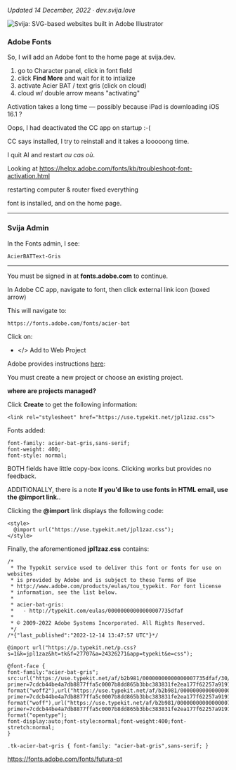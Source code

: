 [logo]: http://files.svija.love/github/readme-logo.png "Svija: SVG-based websites built in Adobe Illustrator"

*Updated  14 December, 2022 · dev.svija.love*

![Svija: SVG-based websites built in Adobe Illustrator][logo]

### Adobe Fonts

So, I will add an Adobe font to the home page at svija.dev.

1. go to Character panel, click in font field
2. click **Find More** and wait for it to intialize
3. activate Acier BAT / text gris (click on cloud)
4. cloud w/ double arrow means "activating"

Activation takes a long time — possibly because iPad is downloading iOS 16.1 ?

Oops, I had deactivated the CC app on startup :-(

CC says installed, I try to reinstall and it takes a looooong time.

I quit AI and restart *au cas où*.

Looking at https://helpx.adobe.com/fonts/kb/troubleshoot-font-activation.html

restarting computer & router fixed everything

font is installed, and on the home page.

---
### Svija Admin

In the Fonts admin, I see:

    AcierBATText-Gris

---

You must be signed in at **fonts.adobe.com** to continue.

In Adobe CC app, navigate to font, then click external link icon (boxed arrow)

This will navigate to:

    https://fonts.adobe.com/fonts/acier-bat

Click on:

- \</> Add to Web Project

Adobe provides instructions [here](https://helpx.adobe.com/fonts/using/add-fonts-website.html):

You must create a new project or choose an existing project.

**where are projects managed?**

Click **Create** to get the following information:

    <link rel="stylesheet" href="https://use.typekit.net/jpl1zaz.css">

Fonts added:
```
font-family: acier-bat-gris,sans-serif;
font-weight: 400;
font-style: normal;
```
BOTH fields have little copy-box icons. Clicking works but provides no feedback.

ADDITIONALLY, there is a note **If you'd like to use fonts in HTML email, use the @import link.**.

Clicking the **@import** link displays the following code:
```
<style>
  @import url("https://use.typekit.net/jpl1zaz.css");
</style>
```
Finally, the aforementioned **jpl1zaz.css** contains:
```
/*
 * The Typekit service used to deliver this font or fonts for use on websites
 * is provided by Adobe and is subject to these Terms of Use
 * http://www.adobe.com/products/eulas/tou_typekit. For font license
 * information, see the list below.
 *
 * acier-bat-gris:
 *   - http://typekit.com/eulas/00000000000000007735dfaf
 *
 * © 2009-2022 Adobe Systems Incorporated. All Rights Reserved.
 */
/*{"last_published":"2022-12-14 13:47:57 UTC"}*/

@import url("https://p.typekit.net/p.css?s=1&k=jpl1zaz&ht=tk&f=27707&a=24326271&app=typekit&e=css");

@font-face {
font-family:"acier-bat-gris";
src:url("https://use.typekit.net/af/b2b981/00000000000000007735dfaf/30/l?primer=7cdcb44be4a7db8877ffa5c0007b8dd865b3bbc383831fe2ea177f62257a9191&fvd=n4&v=3") format("woff2"),url("https://use.typekit.net/af/b2b981/00000000000000007735dfaf/30/d?primer=7cdcb44be4a7db8877ffa5c0007b8dd865b3bbc383831fe2ea177f62257a9191&fvd=n4&v=3") format("woff"),url("https://use.typekit.net/af/b2b981/00000000000000007735dfaf/30/a?primer=7cdcb44be4a7db8877ffa5c0007b8dd865b3bbc383831fe2ea177f62257a9191&fvd=n4&v=3") format("opentype");
font-display:auto;font-style:normal;font-weight:400;font-stretch:normal;
}

.tk-acier-bat-gris { font-family: "acier-bat-gris",sans-serif; }
```







https://fonts.adobe.com/fonts/futura-pt
